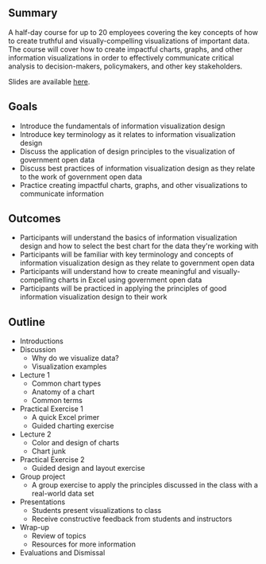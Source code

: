 ## Summary
A half-day course for up to 20 employees covering the key concepts of how to create truthful and visually-compelling visualizations of important data. The course will cover how to create impactful charts, graphs, and other information visualizations in order to effectively communicate critical analysis to decision-makers, policymakers, and other key stakeholders. 

Slides are available <a href="http://bit.ly/data-vis-excel" target="_blank">here</a>.

## Goals
+ Introduce the fundamentals of information visualization design
+ Introduce key terminology as it relates to information visualization design
+ Discuss the application of design principles to the visualization of government open data
+ Discuss best practices of information visualization design as they relate to the work of government open data
+ Practice creating impactful charts, graphs, and other visualizations to communicate information


## Outcomes
+ Participants will understand the basics of information visualization design and how to select the best chart for the data they're working with
+ Participants will be familiar with key terminology and concepts of information visualization design as they relate to government open data 
+ Participants will understand how to create meaningful and visually-compelling charts in Excel using government open data
+ Participants will be practiced in applying the principles of good information visualization design to their work

## Outline
+ Introductions
+ Discussion
	+ Why do we visualize data?
	+ Visualization examples
+ Lecture 1
	+ Common chart types
	+ Anatomy of a chart
	+ Common terms
+ Practical Exercise 1
	+ A quick Excel primer
	+ Guided charting exercise
+ Lecture 2
	+ Color and design of charts
	+ Chart junk
+ Practical Exercise 2
	+ Guided design and layout exercise
+ Group project
	+ A group exercise to apply the principles discussed in the class with a real-world data set
+ Presentations
	+ Students present visualizations to class
	+ Receive constructive feedback from students and instructors
+ Wrap-up
	+ Review of topics
	+ Resources for more information
+ Evaluations and Dismissal 